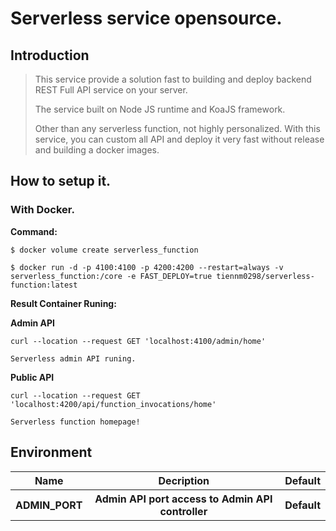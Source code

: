 # Serverless service opensource.

## Introduction
<blockquote>
This service provide a solution fast to building and deploy backend REST Full API service on your server. 

The service built on Node JS runtime and KoaJS framework.

Other than any serverless function, not highly personalized. With this service, you can custom all API and deploy it very fast without release and building a docker images.
</blockquote>

## How to setup it.

### With Docker.
**Command:**
```
$ docker volume create serverless_function

$ docker run -d -p 4100:4100 -p 4200:4200 --restart=always -v serverless_function:/core -e FAST_DEPLOY=true tiennm0298/serverless-function:latest
```

**Result Container Runing:**

**Admin API**
```
curl --location --request GET 'localhost:4100/admin/home'

Serverless admin API runing.
```

**Public API**
```
curl --location --request GET 'localhost:4200/api/function_invocations/home'

Serverless function homepage!
```
<h2>Environment</h2>

<table>
  <tr>
    <th>Name</th>
    <th>Decription</th>
    <th>Default</th>
  </tr>
  <tr>
    <th>ADMIN_PORT</th>
    <th>Admin API port access to Admin API controller</th>
    <th>Default</th>
  </tr>
</table>
